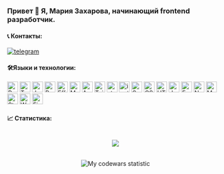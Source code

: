 ### Привет 👋 Я, Мария Захарова, начинающий frontend разработчик.

#### 📞 Контакты:

  <div>
    <a href="https://t.me/zakharovamaria73">
      <img src="https://img.shields.io/badge/Telegram-gray??style=plastic&logo=telegram" alt="telegram"/>
    </a>
  </div>

#### 🛠️Языки и технологии:

<div>
  <img height='25px' src="https://img.shields.io/badge/React-20232A??style=plastic&logo=react&logoColor=61DAFB" alt="React">
  <img height='25px' src="https://img.shields.io/badge/TypeScript-20232A??style=plastic&logo=typescript&logoColor=3178C6" alt="TypeScript">
  <img height='25px' src="https://img.shields.io/badge/JavaScript-20232A??style=plastic&logo=javascript&logoColor=F7DF1E" alt="JavaScript">
  
  <img height='25px' src="https://img.shields.io/badge/Redux, Redux Toolkit-20232A??style=plastic&logo=redux&logoColor=764ABC" alt="Redux">
  <img height='25px' src="https://img.shields.io/badge/Effector-20232A??style=plastic" alt="Effector">
  
  <img height='25px' src="https://img.shields.io/badge/Material UI-20232A??style=for-the-badge&logo=MUI&logoColor=007FFF" alt="MUI">
  <img height='25px' src="https://img.shields.io/badge/Ant Design-20232A??style=for-the-badge&logo=Ant Design&logoColor=0170FE" alt="Ant Design">
  <img height='25px' src="https://img.shields.io/badge/Tailwind CSS-20232A??style=for-the-badge&logo=Tailwind CSS&logoColor=06B6D4" alt="Tailwind CSS">
  <img height='25px' src="https://img.shields.io/badge/styled components-20232A??style=for-the-badge&logo=styledcomponents&logoColor=DB7093" alt="styled components">
  <img height='25px' src="https://img.shields.io/badge/Ionic-20232A??style=for-the-badge&logo=ionic&logoColor=3880FF" alt="ionic">
  <img height='25px' src="https://img.shields.io/badge/Sass-20232A??style=for-the-badge&logo=sass&logoColor=CC6699" alt="Sass">
  <img height='25px' src="https://img.shields.io/badge/CSS3-20232A??style=for-the-badge&logo=css3&logoColor=1572B6" alt="СSS3">
  <img height='25px' src="https://img.shields.io/badge/HTML5-20232A??style=for-the-badge&logo=html5&logoColor=E34F26" alt="HTML5">
  <img height='25px' src="https://img.shields.io/badge/Jest-20232A??style=for-the-badge&logo=jest&logoColor=C21325" alt="Jest">
  <img height='25px' src="https://img.shields.io/badge/Express.js-20232A??style=for-the-badge&logo=express&logoColor=white" alt="Express">
  <img height='25px' src="https://img.shields.io/badge/Node.js-20232A??style=for-the-badge&logo=nodedotjs&logoColor=339933" alt="Node JS">
  <img height='25px' src="https://img.shields.io/badge/MongoDB-20232A??style=for-the-badge&logo=mongodb&logoColor=47A248" alt="MongoDB">
  <img height='25px' src="https://img.shields.io/badge/Strapi-20232A??style=for-the-badge&logo=strapi&logoColor=2F2E8B" alt="Strapi">
  <img height='25px' src="https://img.shields.io/badge/Webpack-20232A??style=for-the-badge&logo=Webpack&logoColor=8DD6F9" alt="Webpack">
  <img height='25px' src="https://img.shields.io/badge/Figma-20232A??style=for-the-badge&logo=figma&logoColor=F24E1E" alt="Figma">

</div>

#### 📈 Статистика:

<div align="center">
  <br/>
  <a href="https://github.com/anuraghazra/convoychat">
    <img align="center" src="https://github-readme-stats.vercel.app/api/top-langs/?username=Mariyazakharova73&layout=compact&theme=dark" />
  </a>

<br/>
<br/>

  ![My codewars statistic](https://www.codewars.com/users/maria7373/badges/small)
  </div>

<!-- Options: &hide=stars,commits,prs,issues,contribs
<details>
<summary> <h4>📈 Статистика:</h4></summary>
  <div align="center">
  <a href="https://github.com/anuraghazra/github-readme-stats">
    <img align="center" src="https://github-readme-stats.vercel.app/api?username=Mariyazakharova73&count_private=true&show_icons=true&theme=dark" />
  </a>
  
  <br/>
  <a href="https://github.com/anuraghazra/convoychat">
    <img align="center" src="https://github-readme-stats.vercel.app/api/top-langs/?username=Mariyazakharova73&layout=compact&theme=dark" />
  </a>
  </div>
</details>
<br/> -->
